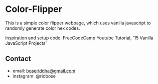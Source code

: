 # Color-Flipper

This is a simple color flipper webpage, which uses vanilla javascript to randomly generate color hex codes.

Inspiration and setup code: FreeCodeCamp Youtube Tutorial, '15 Vanilla JavaScript Projects'

## Contact
- email: boseriddha@gmail.com
- instagram: @ridbose
